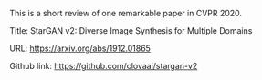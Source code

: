This is a short review of one remarkable paper in CVPR 2020.

Title: StarGAN v2: Diverse Image Synthesis for Multiple Domains

URL: https://arxiv.org/abs/1912.01865

Github link: https://github.com/clovaai/stargan-v2
